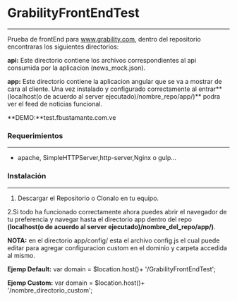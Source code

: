 # GrabilityFrontEndTest #
___________________________________________
Prueba de frontEnd para www.grability.com, dentro del repositorio encontraras los siguientes directorios:

**api:** Este directorio contiene los archivos correspondientes al api consumida por la aplicacion (news_mock.json).

**app:** Este directorio contiene la aplicacion angular que se va a mostrar de cara al cliente.
Una vez instalado y configurado correctamente al entrar**(localhost(o de acuerdo al server ejecutado)/nombre_repo/app/)** podra ver el feed de noticias funcional.

**DEMO:**test.fbustamante.com.ve

### Requerimientos ###
_______________________

*  apache, SimpleHTTPServer,http-server,Nginx  o gulp...


### Instalación ###
____________________
1. Descargar el Repositorio o Clonalo en tu equipo.

2.Si todo ha funcionado correctamente ahora puedes abrir el navegador de tu preferencia y navegar hasta el directorio app dentro del repo **(localhost(o de acuerdo al server ejecutado)/nombre_del_repo/app/)**.

**NOTA:** en el directorio  app/config/ esta el archivo config.js el cual puede editar para agregar configuracion custom en el dominio y carpeta accedida al mismo.

**Ejemp Default:** var domain = $location.host()+ '/GrabilityFrontEndTest';

**Ejemp Custom:** var domain = $location.host()+ '/nombre_directorio_custom';
